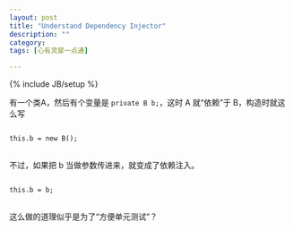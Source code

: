 ```yaml
---
layout: post
title: "Understand Dependency Injector"
description: ""
category: 
tags: [心有灵犀一点通]

---
```

{% include JB/setup %}

有一个类A，然后有个变量是 `private B b;`，这时 A 就“依赖”于 B，构造时就这么写

<pre>
<code class="java">
this.b = new B();
</code>
</pre>

不过，如果把 b 当做参数传进来，就变成了依赖注入。 

<pre>
<code class="java">
this.b = b;
</code>
</pre>

这么做的道理似乎是为了“方便单元测试”？